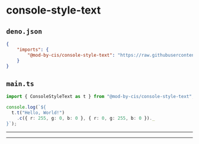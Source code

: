 # console-style-text

## `deno.json`

```json
{
    "imports": {  
        "@mod-by-cis/console-style-text": "https://raw.githubusercontent.com/mod-by-cis/console-style-text/refs/tags/v0.0.1/mod.ts"
    }
}
```

## `main.ts`

```ts
import { ConsoleStyleText as t } from "@mod-by-cis/console-style-text";

console.log(`${
  t.t("Hello, World!")
    .c({ r: 255, g: 0, b: 0 }, { r: 0, g: 255, b: 0 })._
}`);

```

---

---